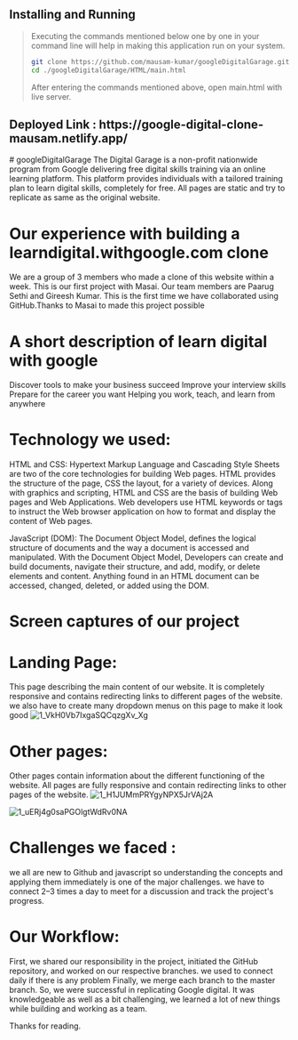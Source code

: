 ## Installing and Running
> Executing the commands mentioned below one by one in your command line will help in making this application run on your system.
> 
> ```bash
> git clone https://github.com/mausam-kumar/googleDigitalGarage.git
> cd ./googleDigitalGarage/HTML/main.html
> ```
> After entering the commands mentioned above, open main.html with live server.

<h2> Deployed Link : https://google-digital-clone-mausam.netlify.app/ </h2>
# googleDigitalGarage
The Digital Garage is a non-profit nationwide program from Google delivering free digital skills training via an online learning platform. This platform provides individuals with a tailored training plan to learn digital skills, completely for free. All pages are static and try to replicate as same as the original website.


# Our experience with building a learndigital.withgoogle.com clone
We are a group of 3 members who made a clone of this website within a week. This is our first project with Masai. Our team members are Paarug Sethi and Gireesh Kumar. This is the first time we have collaborated using GitHub.Thanks to Masai to made this project possible

# A short description of learn digital with google
Discover tools to make your business succeed
Improve your interview skills
Prepare for the career you want
Helping you work, teach, and learn from anywhere

# Technology we used:
HTML and CSS: Hypertext Markup Language and Cascading Style Sheets are two of the core technologies for building Web pages. HTML provides the structure of the page, CSS the layout, for a variety of devices. Along with graphics and scripting, HTML and CSS are the basis of building Web pages and Web Applications. Web developers use HTML keywords or tags to instruct the Web browser application on how to format and display the content of Web pages.

JavaScript (DOM): The Document Object Model, defines the logical structure of documents and the way a document is accessed and manipulated. With the Document Object Model, Developers can create and build documents, navigate their structure, and add, modify, or delete elements and content. Anything found in an HTML document can be accessed, changed, deleted, or added using the DOM.

# Screen captures of our project
# Landing Page:
This page describing the main content of our website. It is completely responsive and contains redirecting links to different pages of the website. we also have to create many dropdown menus on this page to make it look good
![1_VkH0Vb7IxgaSQCqzgXv_Xg](https://user-images.githubusercontent.com/42299065/143765221-088c058a-c683-40a0-b0fe-58d39f761399.png)

# Other pages:
Other pages contain information about the different functioning of the website. All pages are fully responsive and contain redirecting links to other pages of the website.
![1_H1JUMmPRYgyNPX5JrVAj2A](https://user-images.githubusercontent.com/42299065/143765265-ac09369e-f492-4204-9858-50bf9cc5f171.png)

![1_uERj4g0saPGOlgtWdRv0NA](https://user-images.githubusercontent.com/42299065/143765281-fa49236d-c3b5-4043-ad49-795445505727.png)

# Challenges we faced :
we all are new to Github and javascript so understanding the concepts and applying them immediately is one of the major challenges.
we have to connect 2–3 times a day to meet for a discussion and track the project's progress.

# Our Workflow:
First, we shared our responsibility in the project, initiated the GitHub repository, and worked on our respective branches.
we used to connect daily if there is any problem
Finally, we merge each branch to the master branch.
So, we were successful in replicating Google digital. It was knowledgeable as well as a bit challenging, we learned a lot of new things while building and working as a team.

Thanks for reading.
